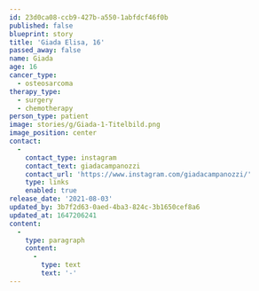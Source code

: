 ```yaml
---
id: 23d0ca08-ccb9-427b-a550-1abfdcf46f0b
published: false
blueprint: story
title: 'Giada Elisa, 16'
passed_away: false
name: Giada
age: 16
cancer_type:
  - osteosarcoma
therapy_type:
  - surgery
  - chemotherapy
person_type: patient
image: stories/g/Giada-1-Titelbild.png
image_position: center
contact:
  -
    contact_type: instagram
    contact_text: giadacampanozzi
    contact_url: 'https://www.instagram.com/giadacampanozzi/'
    type: links
    enabled: true
release_date: '2021-08-03'
updated_by: 3b7f2d63-0aed-4ba3-824c-3b1650cef8a6
updated_at: 1647206241
content:
  -
    type: paragraph
    content:
      -
        type: text
        text: '-'
---
```

